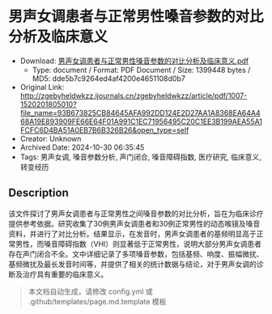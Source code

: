 # 男声女调患者与正常男性嗓音参数的对比分析及临床意义

- Download: [男声女调患者与正常男性嗓音参数的对比分析及临床意义.pdf](男声女调患者与正常男性嗓音参数的对比分析及临床意义.pdf)
    - Type: document / Format: PDF Document / Size: 1399448 bytes / MD5: dde5b7c9264ed4af4200e4651108d0b7
- Original Link: http://zgebyheldwkzz.ijournals.cn/zgebyheldwkzz/article/pdf/1007-1520201805010?file_name=93B673825CB84645AFA992DD124E2D27AA1A8368EA64A468A19E893909FE66E64F01A991C1EC71956495C20C1EE3B199AEA55A1FCFC6D4BA51A0EB7B6B326B26&open_type=self
- Creator: Unknown
- Archived Date: 2024-10-30 06:35:45
- Tags: 男声女调, 嗓音参数分析, 声门闭合, 嗓音障碍指数, 医疗研究, 临床意义, 转变经历

## Description

该文件探讨了男声女调患者与正常男性之间嗓音参数的对比分析，旨在为临床诊疗提供参考依据。研究收集了30例男声女调患者和30例正常男性的动态喉镜及嗓音资料，并进行了对比分析。结果显示，在发音时，男声女调患者的基频明显高于正常男性，而嗓音障碍指数（VHI）则显著低于正常男性，说明大部分男声女调患者存在声门闭合不全。文中详细记录了多项嗓音参数，包括基频、响度、振幅微扰、基频微扰及最长发音时间等，并提供了相关的统计数据与结论，对于男声女调的诊断及治疗具有重要的临床意义。

> 本文档自动生成，请修改 config.yml 或 .github/templates/page.md.template 模板
